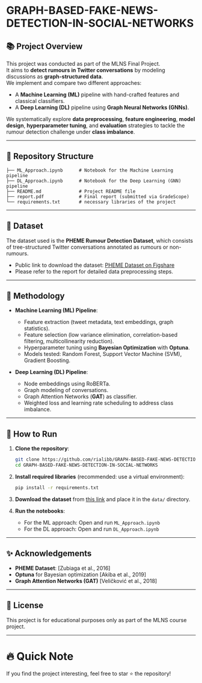 # GRAPH-BASED-FAKE-NEWS-DETECTION-IN-SOCIAL-NETWORKS

## 📚 Project Overview

This project was conducted as part of the MLNS Final Project.  
It aims to **detect rumours in Twitter conversations** by modeling discussions as **graph-structured data**.  
We implement and compare two different approaches:
- A **Machine Learning (ML)** pipeline with hand-crafted features and classical classifiers.
- A **Deep Learning (DL)** pipeline using **Graph Neural Networks (GNNs)**.

We systematically explore **data preprocessing**, **feature engineering**, **model design**, **hyperparameter tuning**, and **evaluation** strategies to tackle the rumour detection challenge under **class imbalance**.

---

## 📁 Repository Structure

```
├── ML_Approach.ipynb      # Notebook for the Machine Learning pipeline
├── DL_Approach.ipynb      # Notebook for the Deep Learning (GNN) pipeline
├── README.md              # Project README file
├── report.pdf             # Final report (submitted via GradeScope)
└── requirements.txt       # necessary libraries of the project

```

---

## 📝 Dataset

The dataset used is the **PHEME Rumour Detection Dataset**, which consists of tree-structured Twitter conversations annotated as rumours or non-rumours.

- Public link to download the dataset: [PHEME Dataset on Figshare](https://figshare.com/articles/dataset/PHEME_dataset_for_Rumour_Detection_and_Veracity_Classification/6392078)
- Please refer to the report for detailed data preprocessing steps.

---

## 🧐 Methodology

- **Machine Learning (ML) Pipeline**:
  - Feature extraction (tweet metadata, text embeddings, graph statistics).
  - Feature selection (low variance elimination, correlation-based filtering, multicollinearity reduction).
  - Hyperparameter tuning using **Bayesian Optimization** with **Optuna**.
  - Models tested: Random Forest, Support Vector Machine (SVM), Gradient Boosting.

- **Deep Learning (DL) Pipeline**:
  - Node embeddings using RoBERTa.
  - Graph modeling of conversations.
  - Graph Attention Networks (**GAT**) as classifier.
  - Weighted loss and learning rate scheduling to address class imbalance.

---

## 🚀 How to Run

1. **Clone the repository**:

   ```bash
   git clone https://github.com/rialibb/GRAPH-BASED-FAKE-NEWS-DETECTION-IN-SOCIAL-NETWORKS.git
   cd GRAPH-BASED-FAKE-NEWS-DETECTION-IN-SOCIAL-NETWORKS
   ```

2. **Install required libraries** (recommended: use a virtual environment):

   ```bash
   pip install -r requirements.txt
   ```

3. **Download the dataset** from [this link](https://figshare.com/articles/dataset/PHEME_dataset_for_Rumour_Detection_and_Veracity_Classification/6392078) and place it in the `data/` directory.

4. **Run the notebooks**:

   - For the ML approach: Open and run `ML_Approach.ipynb`
   - For the DL approach: Open and run `DL_Approach.ipynb`

---

## ✨ Acknowledgements

- **PHEME Dataset**: [Zubiaga et al., 2016]
- **Optuna** for Bayesian optimization [Akiba et al., 2019]
- **Graph Attention Networks (GAT)** [Veličković et al., 2018]

---

## 💑 License

This project is for educational purposes only as part of the MLNS course project.

---

# 🔥 Quick Note
If you find the project interesting, feel free to star ⭐ the repository!

